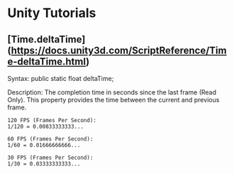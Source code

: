 # Unity Tutorials

## [Time.deltaTime] (https://docs.unity3d.com/ScriptReference/Time-deltaTime.html)
Syntax:
public static float deltaTime;

Description:
The completion time in seconds since the last frame (Read Only).
This property provides the time between the current and previous frame.

```
120 FPS (Frames Per Second):
1/120 = 0.00833333333...

60 FPS (Frames Per Second):
1/60 = 0.01666666666...

30 FPS (Frames Per Second):
1/30 = 0.03333333333...
```
